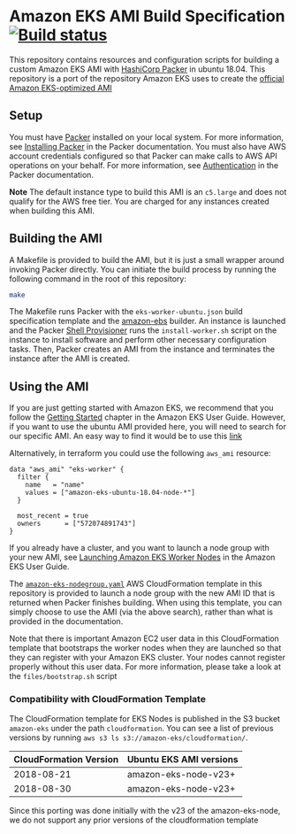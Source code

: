 # Amazon EKS AMI Build Specification [![Build status](https://badge.buildkite.com/0dcc707973e4bc57d73d24d448d46905ca0c97d763f073cf56.svg)](https://buildkite.com/gusto/packer-ubuntu-eks-ami)

This repository contains resources and configuration scripts for building a
custom Amazon EKS AMI with [HashiCorp Packer](https://www.packer.io/) in ubuntu 18.04.
This repository is a port of the repository Amazon EKS uses to create the [official Amazon
EKS-optimized AMI](https://github.com/awslabs/amazon-eks-ami)

## Setup

You must have [Packer](https://www.packer.io/) installed on your local system.
For more information, see [Installing Packer](https://www.packer.io/docs/install/index.html)
in the Packer documentation. You must also have AWS account credentials
configured so that Packer can make calls to AWS API operations on your behalf.
For more information, see [Authentication](https://www.packer.io/docs/builders/amazon.html#specifying-amazon-credentials)
in the Packer documentation.

**Note**
The default instance type to build this AMI is an `c5.large` and does not
qualify for the AWS free tier. You are charged for any instances created
when building this AMI.

## Building the AMI

A Makefile is provided to build the AMI, but it is just a small wrapper around
invoking Packer directly. You can initiate the build process by running the
following command in the root of this repository:

```bash
make
```

The Makefile runs Packer with the `eks-worker-ubuntu.json` build specification
template and the [amazon-ebs](https://www.packer.io/docs/builders/amazon-ebs.html)
builder. An instance is launched and the Packer [Shell
Provisioner](https://www.packer.io/docs/provisioners/shell.html) runs the
`install-worker.sh` script on the instance to install software and perform other
necessary configuration tasks.  Then, Packer creates an AMI from the instance
and terminates the instance after the AMI is created.

## Using the AMI

If you are just getting started with Amazon EKS, we recommend that you follow
the [Getting Started](https://docs.aws.amazon.com/eks/latest/userguide/getting-started.html)
chapter in the Amazon EKS User Guide. However, if you want to use the ubuntu AMI provided
here, you will need to search for our specific AMI. 
An easy way to find it would be to use this [link](https://us-west-2.console.aws.amazon.com/ec2/v2/home?region=us-west-2#Images:visibility=public-images;ownerAlias=572074891743;sort=name)

Alternatively, in terraform you could use the following `aws_ami` resource:

```
data "aws_ami" "eks-worker" {
  filter {
    name   = "name"
    values = ["amazon-eks-ubuntu-18.04-node-*"]
  }

  most_recent = true
  owners      = ["572074891743"]
}
```

If you already have a cluster, and you want to launch a node group with your
new AMI, see [Launching Amazon EKS Worker Nodes](https://docs.aws.amazon.com/eks/latest/userguide/launch-workers.html)
in the Amazon EKS User Guide.

The [`amazon-eks-nodegroup.yaml`](amazon-eks-nodegroup.yaml) AWS CloudFormation
template in this repository is provided to launch a node group with the new AMI
ID that is returned when Packer finishes building.  When using this template, you
can simply choose to use the AMI (via the above search), rather than what is
provided in the documentation. 

Note that there is important Amazon EC2 user data in this CloudFormation template
that bootstraps the worker nodes when they are launched so that they can
register with your Amazon EKS cluster. Your nodes cannot register
properly without this user data.  For more information, please take
a look at the `files/bootstrap.sh` script

### Compatibility with CloudFormation Template

The CloudFormation template for EKS Nodes is published in the S3 bucket
`amazon-eks` under the path `cloudformation`. You can see a list of previous
versions by running `aws s3 ls s3://amazon-eks/cloudformation/`.

| CloudFormation Version | Ubuntu EKS AMI versions |
| ---------------------- | ----------------------- |
| 2018-08-21             | amazon-eks-node-v23+    |
| 2018-08-30             | amazon-eks-node-v23+    |

Since this porting was done initially with the v23 of the amazon-eks-node,
we do not support any prior versions of the cloudformation template
